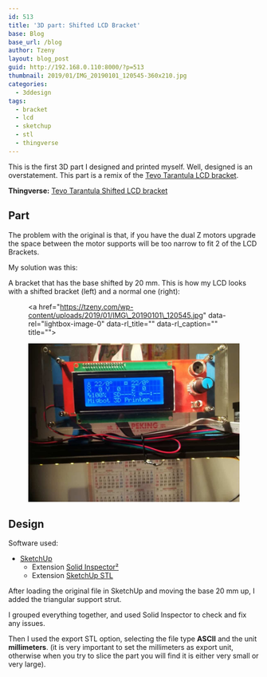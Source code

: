 ```yaml
---
id: 513
title: '3D part: Shifted LCD Bracket'
base: Blog
base_url: /blog
author: Tzeny
layout: blog_post
guid: http://192.168.0.110:8000/?p=513
thumbnail: 2019/01/IMG_20190101_120545-360x210.jpg
categories:
  - 3ddesign
tags:
  - bracket
  - lcd
  - sketchup
  - stl
  - thingverse
---
```

This is the first 3D part I designed and printed myself. Well, designed is an overstatement. This part is a remix of the [Tevo Tarantula LCD bracket](https://www.thingiverse.com/thing:1622728).

**Thingverse:** [Tevo Tarantula Shifted LCD bracket](https://www.thingiverse.com/thing:3326501)

## Part

The problem with the original is that, if you have the dual Z motors upgrade the space between the motor supports will be too narrow to fit 2 of the LCD Brackets.

My solution was this: 
<script src="https://embed.github.com/view/3d/Tzeny/tzeny.github.io/master/assets/img/posts/2019/01/LCD_Bracket_Shifted.stl"></script>

A bracket that has the base shifted by 20 mm. This is how my LCD looks with a shifted bracket (left) and a normal one (right):<figure class="wp-block-image"><a href="https://tzeny.com/wp-content/uploads/2019/01/IMG\_20190101\_120545.jpg" data-rel="lightbox-image-0" data-rl\_title="" data-rl\_caption="" title="">

![My helpful screenshot](/assets/img/posts/2019/01/IMG_20190101_120545-1024x768.jpg) </a></figure> 

## Design

Software used:

  * [SketchUp](https://www.sketchup.com/)
      * Extension [Solid Inspector²](https://extensions.sketchup.com/en/content/solid-inspector%C2%B2)
      * Extension [SketchUp STL](https://extensions.sketchup.com/en/content/sketchup-stl)

After loading the original file in SketchUp and moving the base 20 mm up, I added the triangular support strut.

I grouped everything together, and used Solid Inspector to check and fix any issues.

Then I used the export STL option, selecting the file type **ASCII** and the unit **millimeters**. (it is very important to set the millimeters as export unit, otherwise when you try to slice the part you will find it is either very small or very large).
